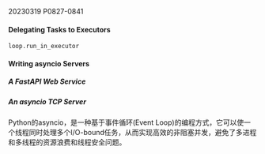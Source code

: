 20230319    P0827-0841

#### Delegating Tasks to Executors
`loop.run_in_executor`

#### Writing asyncio Servers

##### A FastAPI Web Service
##### An asyncio TCP Server

Python的asyncio，是一种基于事件循环(Event Loop)的编程方式，它可以使一个线程同时处理多个I/O-bound任务，从而实现高效的非阻塞并发，避免了多进程和多线程的资源浪费和线程安全问题。
